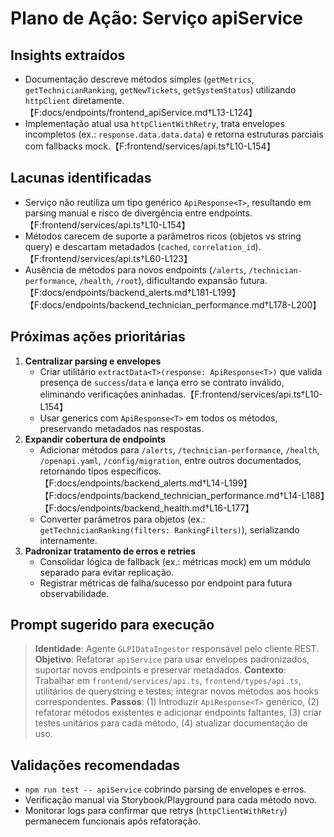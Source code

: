 # Plano de Ação: Serviço apiService

## Insights extraídos
- Documentação descreve métodos simples (`getMetrics`, `getTechnicianRanking`, `getNewTickets`, `getSystemStatus`) utilizando `httpClient` diretamente.【F:docs/endpoints/frontend_apiService.md†L13-L124】
- Implementação atual usa `httpClientWithRetry`, trata envelopes incompletos (ex.: `response.data.data.data`) e retorna estruturas parciais com fallbacks mock.【F:frontend/services/api.ts†L10-L154】

## Lacunas identificadas
- Serviço não reutiliza um tipo genérico `ApiResponse<T>`, resultando em parsing manual e risco de divergência entre endpoints.【F:frontend/services/api.ts†L10-L154】
- Métodos carecem de suporte a parâmetros ricos (objetos vs string query) e descartam metadados (`cached`, `correlation_id`).【F:frontend/services/api.ts†L60-L123】
- Ausência de métodos para novos endpoints (`/alerts`, `/technician-performance`, `/health`, `/root`), dificultando expansão futura.【F:docs/endpoints/backend_alerts.md†L181-L199】【F:docs/endpoints/backend_technician_performance.md†L178-L200】

## Próximas ações prioritárias
1. **Centralizar parsing e envelopes**  
   - Criar utilitário `extractData<T>(response: ApiResponse<T>)` que valida presença de `success`/`data` e lança erro se contrato inválido, eliminando verificações aninhadas.【F:frontend/services/api.ts†L10-L154】
   - Usar generics com `ApiResponse<T>` em todos os métodos, preservando metadados nas respostas.
2. **Expandir cobertura de endpoints**  
   - Adicionar métodos para `/alerts`, `/technician-performance`, `/health`, `/openapi.yaml`, `/config/migration`, entre outros documentados, retornando tipos específicos.【F:docs/endpoints/backend_alerts.md†L14-L199】【F:docs/endpoints/backend_technician_performance.md†L14-L188】【F:docs/endpoints/backend_health.md†L16-L177】
   - Converter parâmetros para objetos (ex.: `getTechnicianRanking(filters: RankingFilters)`), serializando internamente.
3. **Padronizar tratamento de erros e retries**  
   - Consolidar lógica de fallback (ex.: métricas mock) em um módulo separado para evitar replicação.
   - Registrar métricas de falha/sucesso por endpoint para futura observabilidade.

## Prompt sugerido para execução
> **Identidade**: Agente `GLPIDataIngestor` responsável pelo cliente REST.
> **Objetivo**: Refatorar `apiService` para usar envelopes padronizados, suportar novos endpoints e preservar metadados.
> **Contexto**: Trabalhar em `frontend/services/api.ts`, `frontend/types/api.ts`, utilitários de querystring e testes; integrar novos métodos aos hooks correspondentes.
> **Passos**: (1) Introduzir `ApiResponse<T>` genérico, (2) refatorar métodos existentes e adicionar endpoints faltantes, (3) criar testes unitários para cada método, (4) atualizar documentação de uso.

## Validações recomendadas
- `npm run test -- apiService` cobrindo parsing de envelopes e erros.
- Verificação manual via Storybook/Playground para cada método novo.
- Monitorar logs para confirmar que retrys (`httpClientWithRetry`) permanecem funcionais após refatoração.
